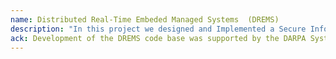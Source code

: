 ```yaml
---
name: Distributed Real-Time Embeded Managed Systems  (DREMS)
description: "In this project we designed and Implemented a Secure Information Architecture for the DARPA Systems F6 program. The information architecture platform we developed is a layered stack containing a novel real-time operating system, middleware and a component layer. This work further enabled Distributed Real-time Embedded Managed Systems (DREMS), a special class of distributed embedded computing systems that are remotely controlled and managed, but they operate in and are integrated into a local physical environment. The complete software platform and a model-driven software development toolchain that can be used to design, implement, and operate DREMS can be obtained upon request."
ack: Development of the DREMS code base was supported by the DARPA System F6 program through NASA ARC. 
---
```

